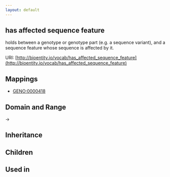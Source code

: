 ```yaml
---
layout: default
---
```


## has affected sequence feature


holds between a genotype or genotype part (e.g. a sequence variant), and a sequence feature whose sequence is affected by it.

URI: [http://bioentity.io/vocab/has_affected_sequence_feature](http://bioentity.io/vocab/has_affected_sequence_feature)
## Mappings

 * [GENO:0000418](http://purl.obolibrary.org/obo/GENO_0000418)

## Domain and Range

 -> 

## Inheritance


## Children


## Used in

